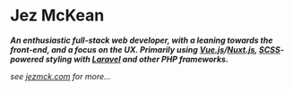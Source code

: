 <!--
**jezmck/jezmck** is a ✨ _special_ ✨ repository because its `README.md` (this file) appears on your GitHub profile.

Here are some ideas to get you started:

- 🔭 I’m currently working on ...
- 🌱 I’m currently learning ...
- 👯 I’m looking to collaborate on ...
- 🤔 I’m looking for help with ...
- 💬 Ask me about ...
- 📫 How to reach me: ...
- 😄 Pronouns: ...
- ⚡ Fun fact: ...
-->

# Jez McKean
***An enthusiastic full-stack web developer, with a leaning towards the front-end, and a focus on the UX. Primarily using [Vue.js](https://github.com/vuejs)/[Nuxt.js](https://github.com/nuxt), [SCSS](https://github.com/sass)-powered styling with [Laravel](https://github.com/laravel) and other PHP frameworks.***

*see [jezmck.com](https://blog.jezmckean.com/me/) for more...*
